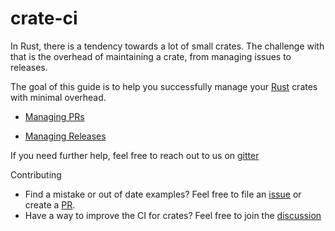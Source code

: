 # crate-ci

In Rust, there is a tendency towards a lot of small crates.  The challenge with
that is the overhead of maintaining a crate, from managing issues to releases.

The goal of this guide is to help you successfully manage your [Rust][rust]
crates with minimal overhead.

- [Managing PRs](pr.html)

- [Managing Releases](release.html)

If you need further help, feel free to reach out to us on [gitter][gitter]

Contributing
- Find a mistake or out of date examples? Feel free to file an [issue][issue] or create a [PR][home].
- Have a way to improve the CI for crates? Feel free to join the [discussion][meta]

[rust]: https://www.rust-lang.org/
[home]: https://github.com/crate-ci/crate-ci.github.io
[gitter]: https://gitter.im/crate-ci/general
[issue]: https://github.com/crate-ci/crate-ci.github.io/issues
[meta]: https://github.com/crate-ci/meta/issues
